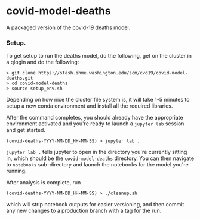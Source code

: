 
covid-model-deaths
==================

A packaged version of the covid-19 deaths model.


### Setup.

To get setup to run the deaths model, do the following, 
get on the cluster in a qlogin and do the following:

```
> git clone https://stash.ihme.washington.edu/scm/cvd19/covid-model-deaths.git
> cd covid-model-deaths
> source setup_env.sh
```

Depending on how nice the cluster file system is, it will
take 1-5 minutes to setup a new conda environment and install
all the required libraries.  

After the command completes, you should already have the 
appropriate environment activated and you're ready to launch
a `jupyter lab` session and get started.

```
(covid-deaths-YYYY-MM-DD_HH-MM-SS) > jupyter lab .
```

`jupyter lab .` tells jupyter to open in the directory you're 
currently sitting in, which should be the `covid-model-deaths`
directory.  You can then navigate to `notebooks` sub-directory
and launch the notebooks for the model you're running.

After analysis is complete, run 

```
(covid-deaths-YYYY-MM-DD_HH-MM-SS) > ./cleanup.sh
```

which will strip notebook outputs for easier versioning, and then commit any
new changes to a production branch with a tag for the run.
